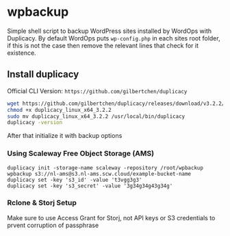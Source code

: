 # wpbackup
Simple shell script to backup WordPress sites installed by WordOps with Duplicacy. By default WordOps puts `wp-config.php` in each sites root folder, if this is not the case then remove the relevant lines that check for it existence.

## Install duplicacy
Official CLI Version: `https://github.com/gilbertchen/duplicacy`


```bash
wget https://github.com/gilbertchen/duplicacy/releases/download/v3.2.2/duplicacy_linux_x64_3.2.2
chmod +x duplicacy_linux_x64_3.2.2
sudo mv duplicacy_linux_x64_3.2.2 /usr/local/bin/duplicacy
duplicacy -version
```


After that initialize it with backup options

### Using Scaleway Free Object Storage (AMS)
```
duplicacy init -storage-name scaleway -repository /root/wpbackup wpbackup s3://nl-ams@s3.nl-ams.scw.cloud/example-bucket-name
duplicacy set -key 's3_id' -value 't3vgg3g3'
duplicacy set -key 's3_secret' -value '3g34g34g43g34g'
```

### Rclone & Storj Setup
Make sure to use Access Grant for Storj, not API keys or S3 credentials to prvent corruption of passphrase
